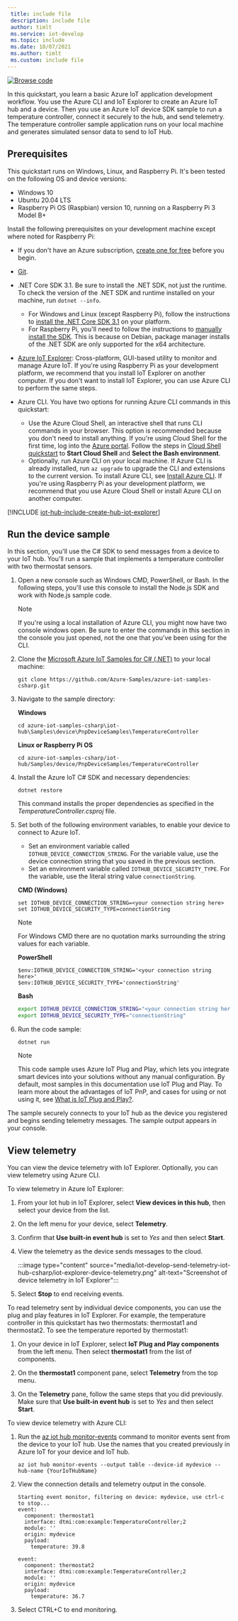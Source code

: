 ```yaml
---
 title: include file
 description: include file
 author: timlt
 ms.service: iot-develop
 ms.topic: include
 ms.date: 10/07/2021
 ms.author: timlt
 ms.custom: include file
---
```


[![Browse code](../articles/iot-develop/media/common/browse-code.svg)](https://github.com/Azure-Samples/azure-iot-samples-csharp/tree/master/iot-hub/Samples/device/PnpDeviceSamples)

In this quickstart, you learn a basic Azure IoT application development workflow. You use the Azure CLI and IoT Explorer to create an Azure IoT hub and a device. Then you use an Azure IoT device SDK sample to run a temperature controller, connect it securely to the hub, and send telemetry. The temperature controller sample application runs on your local machine and generates simulated sensor data to send to IoT Hub.

## Prerequisites

This quickstart runs on Windows, Linux, and Raspberry Pi. It's been tested on the following OS and device versions:

- Windows 10
- Ubuntu 20.04 LTS
- Raspberry Pi OS (Raspbian) version 10, running on a Raspberry Pi 3 Model B+

Install the following prerequisites on your development machine except where noted for Raspberry Pi:

- If you don't have an Azure subscription, [create one for free](https://azure.microsoft.com/free/?WT.mc_id=A261C142F) before you begin.
- [Git](https://git-scm.com/downloads).
- .NET Core SDK 3.1. Be sure to install the .NET SDK, not just the runtime. To check the version of the .NET SDK and runtime installed on your machine, run `dotnet --info`.

  - For Windows and Linux (except Raspberry Pi), follow the instructions to [install the .NET Core SDK 3.1](/dotnet/core/install/) on your platform.
  - For Raspberry Pi, you'll need to follow the instructions to [manually install the SDK](/dotnet/core/install/linux-scripted-manual#manual-install). This is because on Debian, package manager installs of the .NET SDK are only supported for the x64 architecture.

- [Azure IoT Explorer](https://github.com/Azure/azure-iot-explorer/releases): Cross-platform, GUI-based utility to monitor and manage Azure IoT. If you're using Raspberry Pi as your development platform, we recommend that you install IoT Explorer on another computer. If you don't want to install IoT Explorer, you can use Azure CLI to perform the same steps. 
- Azure CLI. You have two options for running Azure CLI commands in this quickstart:
    - Use the Azure Cloud Shell, an interactive shell that runs CLI commands in your browser. This option is recommended because you don't need to install anything. If you're using Cloud Shell for the first time, log into the [Azure portal](https://portal.azure.com). Follow the steps in [Cloud Shell quickstart](../articles/cloud-shell/quickstart.md) to **Start Cloud Shell** and **Select the Bash environment**.
    - Optionally, run Azure CLI on your local machine. If Azure CLI is already installed, run `az upgrade` to upgrade the CLI and extensions to the current version. To install Azure CLI, see [Install Azure CLI]( /cli/azure/install-azure-cli). If you're using Raspberry Pi as your development platform, we recommend that you use Azure Cloud Shell or install Azure CLI on another computer.

[!INCLUDE [iot-hub-include-create-hub-iot-explorer](iot-hub-include-create-hub-iot-explorer.md)]

## Run the device sample

In this section, you'll use the C# SDK to send messages from a device to your IoT hub. You'll run a sample that implements a temperature controller with two thermostat sensors.

1. Open a new console such as Windows CMD, PowerShell, or Bash. In the following steps, you'll use this console to install the Node.js SDK and work with Node.js sample code.

    > [!NOTE]
    > If you're using a local installation of Azure CLI, you might now have two console windows open. Be sure to enter the commands in this section in the console you just opened, not the one that you've been using for the CLI.

1. Clone the [Microsoft Azure IoT Samples for C# (.NET)](https://github.com/Azure-Samples/azure-iot-samples-csharp) to your local machine:

    ```console
    git clone https://github.com/Azure-Samples/azure-iot-samples-csharp.git
    ```

1. Navigate to the sample directory:

    **Windows**
    ```console
    cd azure-iot-samples-csharp\iot-hub\Samples\device\PnpDeviceSamples\TemperatureController
    ```

    **Linux or Raspberry Pi OS**
    ```console
    cd azure-iot-samples-csharp/iot-hub/Samples/device/PnpDeviceSamples/TemperatureController
    ```

1. Install the Azure IoT C# SDK and necessary dependencies:

    ```console
    dotnet restore
    ```

    This command installs the proper dependencies as specified in the *TemperatureController.csproj* file.

1. Set both of the following environment variables, to enable your device to connect to Azure IoT.
    * Set an environment variable called `IOTHUB_DEVICE_CONNECTION_STRING`. For the variable value, use the device connection string that you saved in the previous section.
    * Set an environment variable called `IOTHUB_DEVICE_SECURITY_TYPE`. For the variable, use the literal string value `connectionString`.

    **CMD (Windows)**

    ```console
    set IOTHUB_DEVICE_CONNECTION_STRING=<your connection string here>
    set IOTHUB_DEVICE_SECURITY_TYPE=connectionString
    ```

    > [!NOTE]
    > For Windows CMD there are no quotation marks surrounding the string values for each variable.

    **PowerShell**

    ```azurepowershell
    $env:IOTHUB_DEVICE_CONNECTION_STRING='<your connection string here>'
    $env:IOTHUB_DEVICE_SECURITY_TYPE='connectionString'
    ```

    **Bash**

    ```bash
    export IOTHUB_DEVICE_CONNECTION_STRING="<your connection string here>"
    export IOTHUB_DEVICE_SECURITY_TYPE="connectionString"
    ```
1. Run the code sample:

    ```console
    dotnet run
    ```
    > [!NOTE]
    > This code sample uses Azure IoT Plug and Play, which lets you integrate smart devices into your solutions without any manual configuration.  By default, most samples in this documentation use IoT Plug and Play. To learn more about the advantages of IoT PnP, and cases for using or not using it, see [What is IoT Plug and Play?](../articles/iot-develop/overview-iot-plug-and-play.md).

The sample securely connects to your IoT hub as the device you registered and begins sending telemetry messages. The sample output appears in your console.

## View telemetry

You can view the device telemetry with IoT Explorer. Optionally, you can view telemetry using Azure CLI.

To view telemetry in Azure IoT Explorer:

1. From your Iot hub in IoT Explorer, select **View devices in this hub**, then select your device from the list. 
1. On the left menu for your device, select **Telemetry**.
1. Confirm that **Use built-in event hub** is set to *Yes* and then select **Start**.
1. View the telemetry as the device sends messages to the cloud.

    :::image type="content" source="media/iot-develop-send-telemetry-iot-hub-csharp/iot-explorer-device-telemetry.png" alt-text="Screenshot of device telemetry in IoT Explorer":::

1. Select **Stop** to end receiving events.

To read telemetry sent by individual device components, you can use the plug and play features in IoT Explorer. For example, the temperature controller in this quickstart has two thermostats: thermostat1 and thermostat2. To see the temperature reported by thermostat1: 

1. On your device in IoT Explorer, select **IoT Plug and Play components** from the left menu. Then select **thermostat1** from the list of components.

1. On the **thermostat1** component pane, select **Telemetry** from the top menu.

1. On the **Telemetry** pane, follow the same steps that you did previously. Make sure that **Use built-in event hub** is set to *Yes* and then select **Start**.

To view device telemetry with Azure CLI:

1. Run the [az iot hub monitor-events](/cli/azure/iot/hub#az_iot_hub_monitor_events) command to monitor events sent from the device to your IoT hub. Use the names that you created previously in Azure IoT for your device and IoT hub.

    ```azurecli
    az iot hub monitor-events --output table --device-id mydevice --hub-name {YourIoTHubName}
    ```

1. View the connection details and telemetry output in the console.

    ```output
    Starting event monitor, filtering on device: mydevice, use ctrl-c to stop...
    event:
      component: thermostat1
      interface: dtmi:com:example:TemperatureController;2
      module: ''
      origin: mydevice
      payload:
        temperature: 39.8
    
    event:
      component: thermostat2
      interface: dtmi:com:example:TemperatureController;2
      module: ''
      origin: mydevice
      payload:
        temperature: 36.7
    ```

1. Select CTRL+C to end monitoring.

